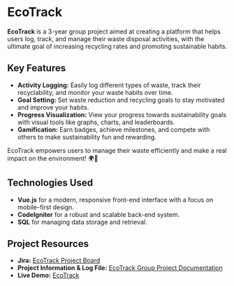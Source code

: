 # EcoTrack

**EcoTrack** is a 3-year group project aimed at creating a platform that helps users log, track, and manage their waste disposal activities, with the ultimate goal of increasing recycling rates and promoting sustainable habits.

## Key Features

- **Activity Logging:** Easily log different types of waste, track their recyclability, and monitor your waste habits over time.
- **Goal Setting:** Set waste reduction and recycling goals to stay motivated and improve your habits.
- **Progress Visualization:** View your progress towards sustainability goals with visual tools like graphs, charts, and leaderboards.
- **Gamification:** Earn badges, achieve milestones, and compete with others to make sustainability fun and rewarding.

EcoTrack empowers users to manage their waste efficiently and make a real impact on the environment! 🌍💚

## Technologies Used

- **Vue.js** for a modern, responsive front-end interface with a focus on mobile-first design.
- **CodeIgniter** for a robust and scalable back-end system.
- **SQL** for managing data storage and retrieval.

## Project Resources

- **Jira:** [EcoTrack Project Board](https://isd3.atlassian.net/jira/software/c/projects/IGP3/boards/3?assignee=712020%3A8f538baa-d467-49e8-816a-ed27b526fe4c&useStoredSettings=true)
- **Project Information & Log File:** [EcoTrack Group Project Documentation](https://tusmm-my.sharepoint.com/:w:/r/personal/k00288285_student_tus_ie/Documents/Group%201%20ISD3%20Project.docx?d=w7c847f3d594b400dadb00e47088028ee&csf=1&web=1&e=VXAnQo)
- **Live Demo:** [EcoTrack](https://ecotracktus.netlify.app/)

